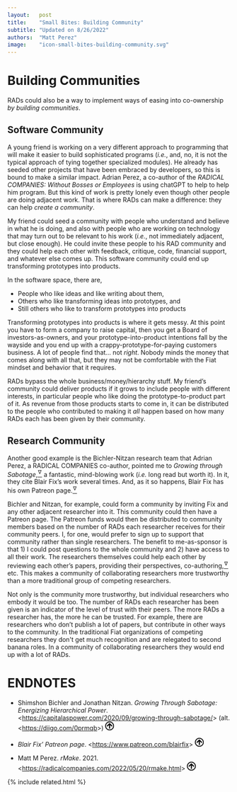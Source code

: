 ```yaml
---
layout:   post
title:    "Small Bites: Building Community"
subtitle: "Updated on 8/26/2022"
authors:  "Matt Perez"
image:    "icon-small-bites-building-community.svg"
---
```


<div style="display:none;">
 <p>Co-ownership is too big pill to swallow in one gulp, so we need to make smaller pills.</p>
</div>

<h1>Building Communities</h1>
 <p><span class="_paradigm">RAD</span>s could also be a way to implement ways of easing into co-ownership <em>by building communities</em>.</p>
 <h2>Software Community</h2>
  <p>A young friend is working on a very different approach to programming that will make it easier to build sophisticated programs (<em>i.e.</em>, and, no, it is not the typical approach of tying together specialized modules). He already has seeded other projects that have been embraced by developers, so this is bound to make a similar impact. Adrian Perez, a co-author of the <em>RADICAL COMPANIES: Without Bosses or Employees</em> is using chatGPT to help to help him program. But this kind of work is pretty lonely even though other people are doing adjacent work. That is where <span class="_paradigm">RAD</span>s can make a difference: they can help <em>create a community</em>.</p>
  <p>My friend could seed a community with people who understand and believe in what he is doing, and also with people who are working on technology that may turn out to be relevant to his work (<em>i.e.</em>, not immediately adjacent, but close enough). He could invite these people to his <span class="_paradigm">RAD</span> community and they could help each other with feedback, critique, code, financial support, and whatever else comes up. This software community could end up transforming prototypes into products.</p>
  <p>In the software space, there are,
   <ul>
    <li>People who like ideas and like writing about them,</li>
    <li>Others who like transforming ideas into prototypes, and</li>
    <li>Still others who like to transform prototypes into products</li>
   </ul>
  </p>
  <p>Transforming prototypes into products is where it gets messy. At this point you have to form a company to raise capital, then you get a Board of investors-as-owners, and your prototype-into-product intentions fall by the wayside and you end up with a crappy-prototype-for-paying customers business. A lot of people find that&hellip; not <em>right</em>. Nobody minds the money that comes along with all that, but they may not be comfortable with the <span class="_paradigm">Fiat</span> mindset and behavior that it requires.</p>
  <p><span class="_paradigm">RAD</span>s bypass the whole business/money/hierarchy stuff. My friend&rsquo;s community could deliver products if it grows to include people with different interests, in particular people who like doing the prototype-to-product part of it. As revenue from those products starts to come in, it can be distributed to the people who contributed to making it <em>all</em> happen based on how many <span class="_paradigm">RAD</span>s each has been given by their community.</p>
  <h2>Research Community</h2>
  <p>Another good example is the Bichler-Nitzan research team that Adrian Perez, a <span class="_paradigm">RADICAL COMPANIES</span> co-author, pointed me to <em>Growing through Sabotage</em>,<a href="#en01"><sup id="bm01">&hairsp;&nabla;&hairsp;</sup></a> a fantastic, mind-blowing work (<em>i.e.</em> long read but worth it). In it, they cite Blair Fix&rsquo;s work several times. And, as it so happens, Blair Fix has his own Patreon page.<a href="#en02"><sup id="bm02">&hairsp;&nabla;&hairsp;</sup></a></p>
  <p>Bichler and Nitzan, for example, could form a community by inviting Fix and any other adjacent researcher into it. This community could then have a Patreon page. The Patreon funds would then be distributed to community members based on the number of <span class="_paradigm">RAD</span>s each researcher receives for their community peers. I, for one, would prefer to sign up to support that community rather than single researchers. The benefit to me-as-sponsor is that 1) I could post questions to the whole community and 2) have access to all their work. The researchers themselves could help each other by reviewing each other&rsquo;s papers, providing their perspectives, co-authoring,<a href="#en03"><sup id="bm03">&hairsp;&nabla;&hairsp;</sup></a> etc. This makes a community of collaborating researchers more trustworthy than a more traditional group of competing researchers.</p>
  <p>Not only is the community more trustworthy, but individual researchers who embody it would be too. The number of <span class="_paradigm">RAD</span>s each researcher has been given is an indicator of the level of trust with their peers. The more <span class="_paradigm">RAD</span>s a researcher has, the more he can be trusted. For example, there are researchers who don&rsquo;t publish a lot of papers, but contribute in other ways to the community. In the traditional <span class="_paradigm">Fiat</span> organizations of competing researchers they don't get much recognition and are relegated to second banana roles. In a community of collaborating researchers they would end up with a lot of <span class="_paradigm">RAD</span>s.</p>

<h1 class="_section">ENDNOTES</h1>
 <ul>
  <li id="en01">
   <p class="_list-item">
    Shimshon Bichler and Jonathan Nitzan.
    <em>Growing Through Sabotage: Energizing Hierarchical Power</em>.
    &lt;<a href="https://capitalaspower.com/2020/09/growing-through-sabotage/" target="blank">https://capitalaspower.com/2020/09/growing-through-sabotage/</a>&gt;
    (alt. &lt;<a href="https://diigo.com/0prmqb" target="blank">https://diigo.com/0prmqb</a>&gt;)
    <a href="#bm01"><img src="/assets/img/arrow-up-icon.png" style="height:20px; "></a>
   </p>
  </li>
  <li id="en02">
   <p class="_list-item">
    <em>Blair Fix&rsquo; Patreon page</em>.
    &lt;<a href="https://www.patreon.com/blairfix" target="blank">https://www.patreon.com/blairfix</a>&gt;
    <a href="#bm02"><img src="/assets/img/arrow-up-icon.png" style="height:20px; "></a>
   </p>
  </li>
  <li id="en03">
   <p class="_list-item">
    Matt M Perez.
    <em>rMake</em>.
    2021.
    &lt;<a href="https://radicalcompanies.com/2022/05/20/rmake.html" target="blank">https://radicalcompanies.com/2022/05/20/rmake.html</a>&gt;
    <a href="#bm03"><img src="/assets/img/arrow-up-icon.png" style="height:20px; "></a>
   </p>
  </li>
 </ul>

{% include related.html %}
